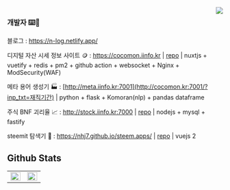 <div align="right">
<img src="https://komarev.com/ghpvc/?username=nhj7&style=flat-square" align="right" />
</div>  


### 개발자 ⌨️🤔

블로그 : https://n-log.netlify.app/

디지털 자산 시세 정보 사이트 🪙 : https://cocomon.iinfo.kr | [repo](https://github.com/nhj7/cocomon_fe) | nuxtjs + vuetify + redis + pm2 + github action + websocket + Nginx + ModSecurity(WAF)

메타 용어 생성기 🏭 : [http://meta.iinfo.kr:7001](http://cocomon.kr:7001/?inp_txt=재직기간) | python + flask + Komoran(nlp) + pandas dataframe

주식 BNF 괴리율 📈 : http://stock.iinfo.kr:7000 | [repo](https://github.com/nhj7/nysdaq) | nodejs + mysql + fastify

steemit 탐색기 👬 : https://nhj7.github.io/steem.apps/ | [repo](https://github.com/nhj7/nhj7.github.io/tree/master/steem.apps) | vuejs 2

## Github Stats  
<table><tr><td valign="top" width="50%">

<img src="https://github-readme-stats.vercel.app/api?username=nhj7&show_icons=true&count_private=true&hide_border=true" align="left" style="width: 100%" />

</td><td valign="top" width="50%">

<img src="https://github-readme-stats.vercel.app/api/top-langs/?username=nhj7&hide_border=true&layout=compact&hide=css,html,tsql,Logos,Shell,Batchfile,SCSS,Aspectj,TypeScript,PHP&langs_count=8" align="left" style="width: 100%" />

</td></tr></table>  

<br/>

<!-- [![HitCount](http://hits.dwyl.com/nhj7/nhj7.svg)](http://hits.dwyl.com/nhj7/nhj7) -->

<!--
**nhj7/nhj7** is a ✨ _special_ ✨ repository because its `README.md` (this file) appears on your GitHub profile.

Here are some ideas to get you started:

- 🔭 I’m currently working on ...
- 🌱 I’m currently learning ...
- 👯 I’m looking to collaborate on ...
- 🤔 I’m looking for help with ...
- 💬 Ask me about ...
- 📫 How to reach me: ...
- 😄 Pronouns: ...
- ⚡ Fun fact: ...
-->

